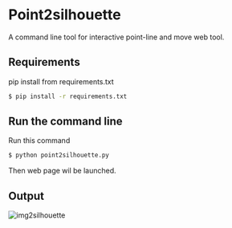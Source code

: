 # Point2silhouette
A command line tool for interactive point-line and move web tool.

## Requirements
pip install from requirements.txt
```bash
$ pip install -r requirements.txt
```

## Run the command line
Run this command
```bash
$ python point2silhouette.py
```
Then web page wil be launched.

## Output
![img2silhouette](https://github.com/Jake110ii/Img2silhouette/assets/42618491/0721b93c-20fe-4df1-8be1-f9a5a26baeaf)

